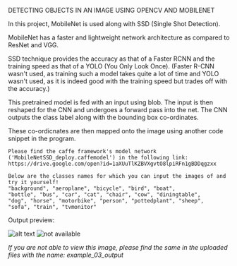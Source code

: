 DETECTING OBJECTS IN AN IMAGE USING OPENCV AND MOBILENET

In this project, MobileNet is used along with SSD (Single Shot Detection). 

MobileNet has a faster and lightweight network architecture as compared to ResNet and VGG.

SSD technique provides the accuracy as that of a Faster RCNN and the training speed as that of a YOLO (You Only Look Once).
(Faster R-CNN wasn't used, as training such a model takes quite a lot of time and YOLO wasn't used, as it is indeed good with the training speed but trades off with the accuracy.)

This pretrained model is fed with an input using blob. The input is then reshaped for the CNN and undergoes a forward pass into the net. The CNN outputs the class label along with the bounding box co-ordinates.

These co-ordicnates are then mapped onto the image using another code snippet in the program.


    Please find the caffe framework's model network ('MobileNetSSD_deploy.caffemodel') in the following link:
    https://drive.google.com/open?id=1aXUuTlKZBVXgvtO8lpiRFn1gBDDqgzxx

    Below are the classes names for which you can input the images of and try it yourself!
    "background", "aeroplane", "bicycle", "bird", "boat",
    "bottle", "bus", "car", "cat", "chair", "cow", "diningtable",
    "dog", "horse", "motorbike", "person", "pottedplant", "sheep",
    "sofa", "train", "tvmonitor"

Output preview:

![alt text](https://raw.githubusercontent.com/ShashankNardekar/ML_projects/master/CNN_projects/object_detection/example_03_output.png)
![not available](/example_03_output.png)

*If you are not able to view this image, please find the same in the uploaded files with the name: example_03_output*
